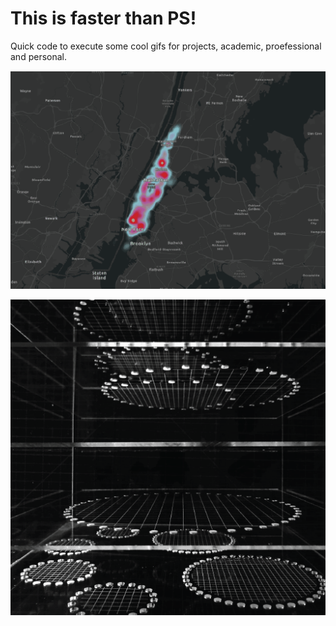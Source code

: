 # This is faster than PS!

Quick code to execute some cool gifs for projects, academic, proefessional and personal. 

![](Harlem.gif)

![](cyb.gif)


